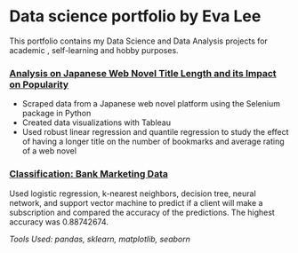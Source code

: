 # Data science portfolio by Eva Lee
This portfolio contains my Data Science and Data Analysis projects for academic , self-learning and hobby purposes.

### [Analysis on Japanese Web Novel Title Length and its Impact on Popularity](https://github.com/fangevalee/Portfolio/blob/32658328aa1658e8a0ad3a649a77f55211cecbc9/WebNovel/WebNovelAnalysis.md)
* Scraped data from a Japanese web novel platform using the Selenium package in Python
* Created data visualizations with Tableau
* Used robust linear regression and quantile regression to study the effect of having a longer title on the number of bookmarks and average rating of a web novel<br>

### [Classification: Bank Marketing Data](https://github.com/fangevalee/Portfolio/blob/main/notebook/Bank%20Marketing.ipynb) 
Used logistic regression, k-nearest neighbors, decision tree, neural network, and support vector machine to predict if a client will make a subscription and compared the accuracy of the predictions. The highest accuracy was 0.88742674.<br>

*Tools Used: pandas, sklearn, matplotlib, seaborn*


